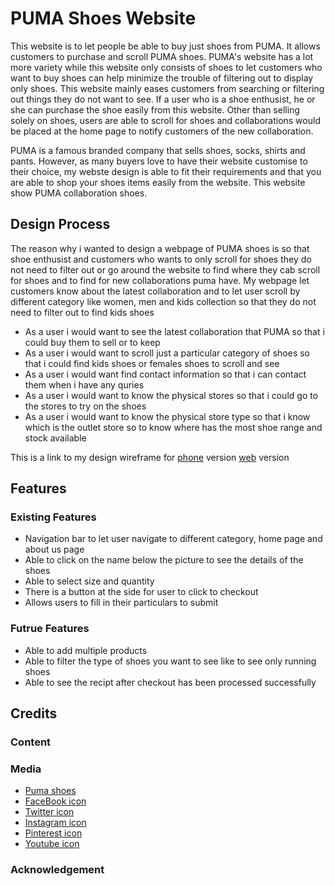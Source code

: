 # PUMA Shoes Website
This website is to let people be able to buy just shoes from PUMA. It allows customers to purchase and scroll PUMA shoes. PUMA's website has a lot more variety while this website only consists of shoes to let customers who want to buy shoes can help minimize the trouble of filtering out to display only shoes. This website mainly eases customers from searching or filtering out things they do not want to see. If a user who is a shoe enthusist, he or she can purchase the shoe easily from this website. Other than selling solely on shoes, users are able to scroll for shoes and collaborations would be placed at the home page to notify customers of the new collaboration. 

PUMA is a famous branded company that sells shoes, socks, shirts and pants. However, as many buyers love to have their website customise to their choice, my webste design is able to fit their requirements and that you are able to shop your shoes items easily from the website. This website show PUMA collaboration shoes.

## Design Process
The reason why i wanted to design a webpage of PUMA shoes is so that shoe enthusist and customers who wants to only scroll for shoes they do not need to filter out or go around the website to find where they cab scroll for shoes and to find for new collaborations puma have. My webpage let customers know about the latest collaboration and to let user scroll by different category like women, men and kids collection so that they do not need to filter out to find kids shoes
- As a user i would want to see the latest collaboration that PUMA so that i could buy them to sell or to keep
- As a user i would want to scroll just a particular category of shoes so that i could find kids shoes or females shoes to scroll and see
- As a user i would want find contact information so that i can contact them when i have any quries 
- As a user i would want to know the physical stores so that i could go to the stores to try on the shoes
- As a user i would want to know the physical store type so that i know which is the outlet store so to know where has the most shoe range and stock available 

This is a link to my design wireframe for [phone](https://xd.adobe.com/view/e117b908-6ddd-4011-9298-cdd1a80073ed-b444/) version [web](https://xd.adobe.com/view/e6412877-44b1-4afb-9239-cc6b6a545d89-b312/) version

## Features
### Existing Features
- Navigation bar to let user navigate to different category, home page and about us page
- Able to click on the name below the picture to see the details of the shoes
- Able to select size and quantity
- There is a button at the side for user to click to checkout
- Allows users to fill in their particulars to submit 
### Futrue Features
- Able to add multiple products 
- Able to filter the type of shoes you want to see like to see only running shoes
- Able to see the recipt after checkout has been processed successfully 
## Credits
### Content
### Media
- [Puma shoes](https://sg.puma.com/)
- [FaceBook icon](https://encrypted-tbn0.gstatic.com/images?q=tbn:ANd9GcS9vp0dfW9JUcWhf1YnGJRtLr00ejK6SqygKA&usqp=CAU)
- [Twitter icon](https://cdn-icons-png.flaticon.com/128/145/145812.png)
- [Instagram icon](https://cdn.pixabay.com/photo/2017/11/10/05/04/instagram-2935404__340.png)
- [Pinterest icon](https://cdn.pixabay.com/photo/2022/01/11/15/02/pinterest-6930796__340.png)
- [Youtube icon](https://cdn.pixabay.com/photo/2017/11/10/05/05/youtube-2935416__340.png)
### Acknowledgement
